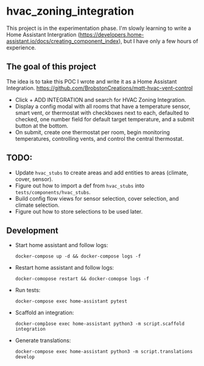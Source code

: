 # hvac_zoning_integration

This project is in the experimentation phase. I'm slowly learning to write a Home Assistant Intergration (https://developers.home-assistant.io/docs/creating_component_index), but I have only a few hours of experience.

## The goal of this project
The idea is to take this POC I wrote and write it as a Home Assistant Integration. https://github.com/BrobstonCreations/mqtt-hvac-vent-control
- Click + ADD INTEGRATION and search for HVAC Zoning Integration.
- Display a config modal with all rooms that have a temperature sensor, smart vent, or thermostat with checkboxes next to each, defaulted to checked, one number field for default target temperature, and a submit button at the bottom.
- On submit, create one thermostat per room, begin monitoring temperatures, controlling vents, and control the central thermostat.


## TODO:
- Update `hvac_stubs` to create areas and add entities to areas (climate, cover, sensor).
- Figure out how to import a def from `hvac_stubs` into `tests/components/hvac_stubs`.
- Build config flow views for sensor selection, cover selection, and climate selection.
- Figure out how to store selections to be used later.

## Development
- Start home assistant and follow logs: 
    ```
    docker-compose up -d && docker-compose logs -f
    ```
- Restart home assistant and follow logs: 
    ```
    docker-comopose restart && docker-comopse logs -f
    ```
- Run tests: 
    ```
    docker-compose exec home-assistant pytest
    ```
- Scaffold an integration: 
    ```
    docker-comp1ose exec home-assistant python3 -m script.scaffold integration
    ```
- Generate translations: 
    ```
    docker-compose exec home-assistant python3 -m script.translations develop
    ```
